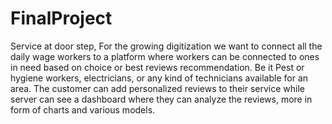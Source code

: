 # FinalProject
Service at door step, For the growing digitization we want to connect all the daily wage workers to a platform where workers can be connected to ones in need based on choice or best reviews recommendation. Be it Pest or hygiene workers, electricians, or any kind of technicians available for an area. The customer can add personalized reviews to their service while server can see a dashboard where they can analyze the reviews, more in form of charts and various models.
